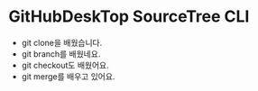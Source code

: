 # GitHubDeskTop SourceTree CLI

- git clone을 배웠습니다.
- git branch를 배웠네요.
- git checkout도 배웠어요.
- git merge를 배우고 있어요.
